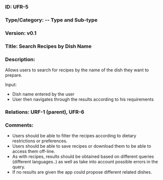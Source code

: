 ### ID: UFR-5
 
### Type/Category: -- Type and Sub-type

### Version: v0.1
 
### Title: Search Recipes by Dish Name
  
### Description: 
Allows users to search for recipes by the name of the dish they want to prepare.

Input:
* Dish name entered by the user 
* User then navigates through the results according to his requirements 

### Relations: URF-1 (parent), UFR-6

### Comments: 
* Users should be able to filter the recipes according to dietary restrictions or preferences.
* Users should be able to save recipes or download them to be able to access them off-line. 
* As with recipes, results should be obtained based on different queries (different languages..) as well as take into account possible errors in the query. 
* If no results are given the app could propose different related dishes. 

